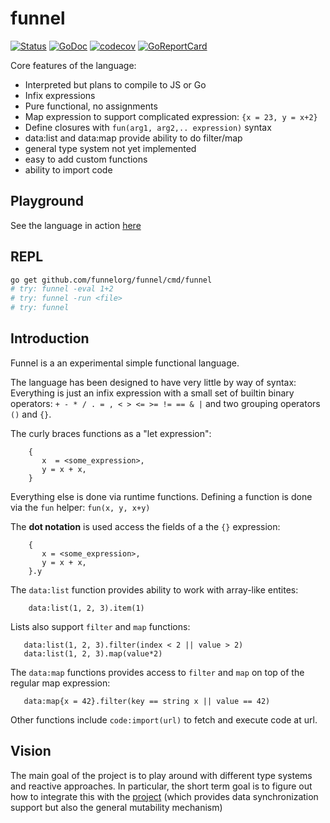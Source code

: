 # funnel

[![Status](https://travis-ci.com/funnelorg/funnel.svg?branch=master)](https://travis-ci.com/funnelorg/funnel?branch=master)
[![GoDoc](https://godoc.org/github.com/funnelorg/funnel?status.svg)](https://godoc.org/github.com/funnelorg/funnel)
[![codecov](https://codecov.io/gh/funnelorg/funnel/branch/master/graph/badge.svg)](https://codecov.io/gh/funnelorg/funnel)
[![GoReportCard](https://goreportcard.com/badge/github.com/funnelorg/funnel)](https://goreportcard.com/report/github.com/funnelorg/funnel)

Core features of the language:

   - Interpreted but plans to compile to JS or Go
   - Infix expressions
   - Pure functional, no assignments
   - Map expression to support complicated expression: `{x = 23, y = x+2}`
   - Define closures with `fun(arg1, arg2,.. expression)` syntax
   - data:list and data:map provide ability to do filter/map
   - general type system not yet implemented
   - easy to add custom functions
   - ability to import code

## Playground

See the language in action
[here](https://funnelorg.github.io/playground/)

## REPL

```sh
go get github.com/funnelorg/funnel/cmd/funnel
# try: funnel -eval 1+2
# try: funnel -run <file>
# try: funnel
```

## Introduction

Funnel is a an experimental simple functional language.

The language has been designed to have very little by way of syntax:
Everything is just an infix expression with a small set of builtin
binary operators: `+ - * / . = , < > <= >= != == & |` and two grouping
operators `()` and `{}`.

The curly braces functions as a "let expression":

```
    {
       x  = <some_expression>,
       y = x + x,
    }
```

Everything else is done via runtime functions.  Defining a function is
done via the `fun` helper:   `fun(x, y, x+y)`

The **dot notation** is used access the fields of a the `{}`
expression:

```
    {
       x = <some_expression>,
       y = x + x,
    }.y
```

The `data:list` function provides ability to work with array-like
entites:

```
    data:list(1, 2, 3).item(1)
```

Lists also support `filter` and `map` functions:

```
   data:list(1, 2, 3).filter(index < 2 || value > 2)
   data:list(1, 2, 3).map(value*2)
```

The `data:map` functions provides access to `filter` and `map` on top
of the regular map expression:

```
   data:map{x = 42}.filter(key == string x || value == 42)
```

Other functions include `code:import(url)` to fetch and execute code
at url.

## Vision

The main goal of the project is to play around with different type
systems and reactive approaches.  In particular, the short term goal
is to figure out how to integrate this with the
[project](https://github.com/dotchain/dot) (which provides data
synchronization support but also the general mutability mechanism)

